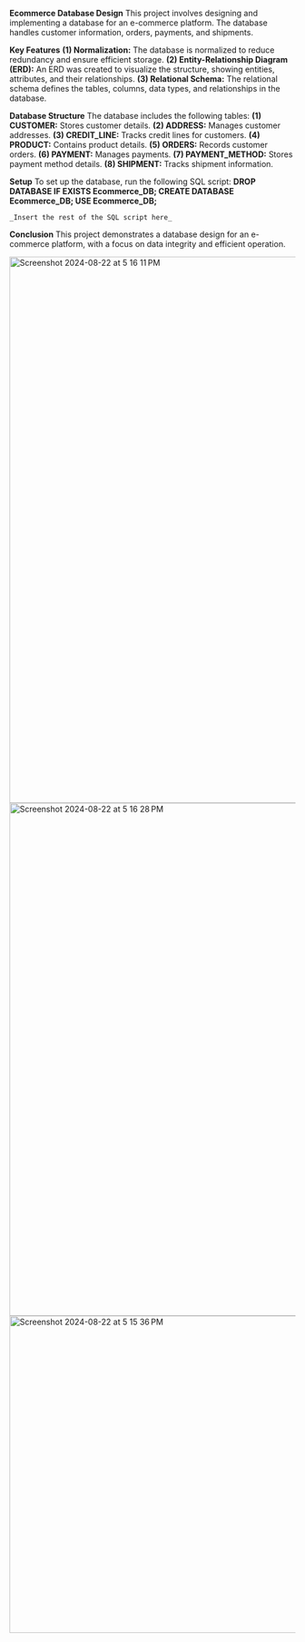 **Ecommerce Database Design**
  This project involves designing and implementing a database for an e-commerce platform. The database handles customer information, orders, payments, and shipments.

**Key Features**
  **(1) Normalization:** The database is normalized to reduce redundancy and ensure efficient storage.
  **(2) Entity-Relationship Diagram (ERD):** An ERD was created to visualize the structure, showing entities, attributes, and their relationships.
  **(3) Relational Schema:** The relational schema defines the tables, columns, data types, and relationships in the database.

**Database Structure**
The database includes the following tables:
  **(1) CUSTOMER:** Stores customer details.
  **(2) ADDRESS:** Manages customer addresses.
  **(3) CREDIT_LINE:** Tracks credit lines for customers.
  **(4) PRODUCT:** Contains product details.
  **(5) ORDERS:** Records customer orders.
  **(6) PAYMENT:** Manages payments.
  **(7) PAYMENT_METHOD:** Stores payment method details.
  **(8) SHIPMENT:** Tracks shipment information.
  
**Setup**
  To set up the database, run the following SQL script:
    **DROP DATABASE IF EXISTS Ecommerce_DB;
    CREATE DATABASE Ecommerce_DB;
    USE Ecommerce_DB;**
    
    _Insert the rest of the SQL script here_
    
**Conclusion**
This project demonstrates a database design for an e-commerce platform, with a focus on data integrity and efficient operation.

<img width="963" alt="Screenshot 2024-08-22 at 5 16 11 PM" src="https://github.com/user-attachments/assets/73ec9c0f-2991-47f9-8596-c2df1eb36f93">
<img width="904" alt="Screenshot 2024-08-22 at 5 16 28 PM" src="https://github.com/user-attachments/assets/3b5cda6c-3e8b-48a5-90ca-6883721892fa">
<img width="559" alt="Screenshot 2024-08-22 at 5 15 36 PM" src="https://github.com/user-attachments/assets/b54e6202-b437-4f2a-9ec2-4a9a7155488f">

